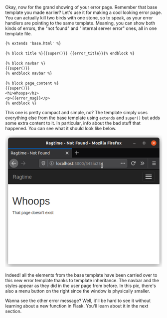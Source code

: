 Okay, now for the grand showing of your error page. Remember that base template you made earlier? Let's use it for making a cool looking error page. You can actually kill two birds with one stone, so to speak, as your error handlers are pointing to the same template. Meaning, you can show both kinds of errors, the "not found" and "internal server error" ones, all in one template file.

```jinja2
{% extends 'base.html' %}

{% block title %}{{super()}} {{error_title}}{% endblock %}

{% block navbar %}
{{super()}}
{% endblock navbar %}

{% block page_content %}
{{super()}}
<h1>Whoops</h1>
<p>{{error_msg}}</p>
{% endblock %}
```

This one is pretty compact and simple, no? The template simply uses everything else from the base template using `extends` and `super()` but adds some extra content to it. In particular, info about the bad stuff that happened. You can see what it should look like below.

![Error page](../images/not_found.png)

Indeed! all the elements from the base template have been carried over to this new error template thanks to template inheritance. The navbar and the styles appear as they did in the user page from before. In this pic, there's also a menu button on the right since the window is physically smaller.

Wanna see the other error message? Well, it'll be hard to see it without learning about a new function in Flask. You'll learn about it in the next section.
